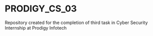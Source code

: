 # PRODIGY_CS_03
Repository created for the completion of third task in Cyber Security Internship at Prodigy Infotech
